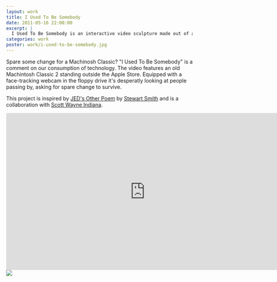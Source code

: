 ```yaml
---
layout: work
title: I Used To Be Somebody
date: 2011-05-16 22:00:00
excerpt: |
  I Used To Be Somebody is an interactive video sculpture made out of an old Macintosh Classic 2. This project is a collaboration with Scott Wayne Indiana.
categories: work
poster: work/i-used-to-be-somebody.jpg
---
```


Spare some change for a Machinosh Classic? "I Used To Be Somebody" is a comment on our consumption of technology. The video features an old Machintosh Classic 2 standing outside the Apple Store. Equipped with a face-tracking webcam in the floppy drive it's desperatly looking at people passing by, asking for spare change to survive.

This project is inspired by [JED's Other Poem](http://stewd.io/w/jed) by [Stewart Smith](http://stewd.io) and is a collaboration with [Scott Wayne Indiana](http://www.39forks.com).

<div class="wide-750">
  <iframe src="https://player.vimeo.com/video/17903170?title=0&amp;byline=0&amp;portrait=0" width="750" height="423" frameborder="0"> </iframe>
</div>

<div class="wide-750">
  <img src="{% asset_path work/i-used-to-be-somebody.jpg %}">
</div>

